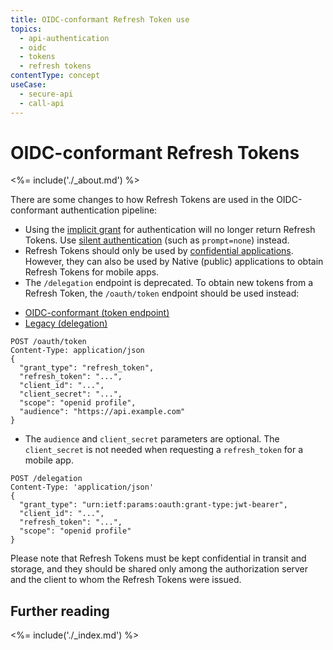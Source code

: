 ```yaml
---
title: OIDC-conformant Refresh Token use
topics:
  - api-authentication
  - oidc
  - tokens
  - refresh tokens
contentType: concept
useCase:
  - secure-api
  - call-api
---
```


# OIDC-conformant Refresh Tokens

<%= include('./_about.md') %>

There are some changes to how Refresh Tokens are used in the OIDC-conformant authentication pipeline:

* Using the [implicit grant](/api-auth/tutorials/adoption/implicit) for authentication will no longer return Refresh Tokens.
  Use [silent authentication](/api-auth/tutorials/silent-authentication) (such as `prompt=none`) instead.
* Refresh Tokens should only be used by [confidential applications](/applications/application-types#confidential-applications). However, they can also be used by Native (public) applications to obtain Refresh Tokens for mobile apps. 
* The `/delegation` endpoint is deprecated. To obtain new tokens from a Refresh Token, the `/oauth/token` endpoint should be used instead:

<div class="code-picker">
  <div class="languages-bar">
    <ul>
      <li><a href="#refresh-oidc" data-toggle="tab">OIDC-conformant (token endpoint)</a></li>
      <li><a href="#refresh-legacy" data-toggle="tab">Legacy (delegation)</a></li>
    </ul>
  </div>
  <div class="tab-content">
    <div id="refresh-oidc" class="tab-pane">
      <pre class="text hljs"><code>POST /oauth/token
Content-Type: application/json
{
  "grant_type": "refresh_token",
  "refresh_token": "...",
  "client_id": "...",
  "client_secret": "...",
  "scope": "openid profile",
  "audience": "https://api.example.com"
}
</code></pre>
<ul><li>The <code>audience</code> and <code>client_secret</code> parameters are optional. The <code>client_secret</code> is not needed when requesting a <code>refresh_token</code> for a mobile app.</li></ul>
   </div>
       <div id="refresh-legacy" class="tab-pane active">
      <pre class="text hljs"><code>POST /delegation
Content-Type: 'application/json'
{
  "grant_type": "urn:ietf:params:oauth:grant-type:jwt-bearer",
  "client_id": "...",
  "refresh_token": "...",
  "scope": "openid profile"
}
</code></pre>
   </div>
  </div>
</div>

Please note that Refresh Tokens must be kept confidential in transit and storage, and they should be shared only among the authorization server and the client to whom the Refresh Tokens were issued.

## Further reading

<%= include('./_index.md') %>
